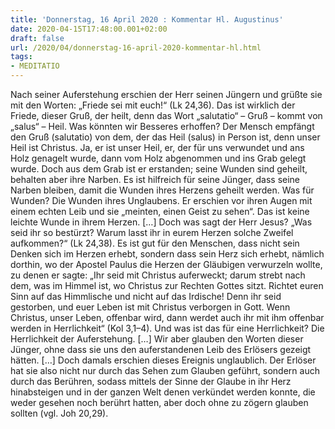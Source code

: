 ```yaml
---
title: 'Donnerstag, 16 April 2020 : Kommentar Hl. Augustinus'
date: 2020-04-15T17:48:00.001+02:00
draft: false
url: /2020/04/donnerstag-16-april-2020-kommentar-hl.html
tags: 
- MEDITATIO
---
```


Nach seiner Auferstehung erschien der Herr seinen Jüngern und grüßte sie mit den Worten: „Friede sei mit euch!“ (Lk 24,36). Das ist wirklich der Friede, dieser Gruß, der heilt, denn das Wort „salutatio“ – Gruß – kommt von „salus“ – Heil. Was könnten wir Besseres erhoffen? Der Mensch empfängt den Gruß (salutatio) von dem, der das Heil (salus) in Person ist, denn unser Heil ist Christus. Ja, er ist unser Heil, er, der für uns verwundet und ans Holz genagelt wurde, dann vom Holz abgenommen und ins Grab gelegt wurde. Doch aus dem Grab ist er erstanden; seine Wunden sind geheilt, behalten aber ihre Narben. Es ist hilfreich für seine Jünger, dass seine Narben bleiben, damit die Wunden ihres Herzens geheilt werden. Was für Wunden? Die Wunden ihres Unglaubens. Er erschien vor ihren Augen mit einem echten Leib und sie „meinten, einen Geist zu sehen“. Das ist keine leichte Wunde in ihrem Herzen. \[…\] Doch was sagt der Herr Jesus? „Was seid ihr so bestürzt? Warum lasst ihr in eurem Herzen solche Zweifel aufkommen?“ (Lk 24,38). Es ist gut für den Menschen, dass nicht sein Denken sich im Herzen erhebt, sondern dass sein Herz sich erhebt, nämlich dorthin, wo der Apostel Paulus die Herzen der Gläubigen verwurzeln wollte, zu denen er sagte: „Ihr seid mit Christus auferweckt; darum strebt nach dem, was im Himmel ist, wo Christus zur Rechten Gottes sitzt. Richtet euren Sinn auf das Himmlische und nicht auf das Irdische! Denn ihr seid gestorben, und euer Leben ist mit Christus verborgen in Gott. Wenn Christus, unser Leben, offenbar wird, dann werdet auch ihr mit ihm offenbar werden in Herrlichkeit“ (Kol 3,1–4). Und was ist das für eine Herrlichkeit? Die Herrlichkeit der Auferstehung. \[…\] Wir aber glauben den Worten dieser Jünger, ohne dass sie uns den auferstandenen Leib des Erlösers gezeigt hätten. \[…\] Doch damals erschien dieses Ereignis unglaublich. Der Erlöser hat sie also nicht nur durch das Sehen zum Glauben geführt, sondern auch durch das Berühren, sodass mittels der Sinne der Glaube in ihr Herz hinabsteigen und in der ganzen Welt denen verkündet werden konnte, die weder gesehen noch berührt hatten, aber doch ohne zu zögern glauben sollten (vgl. Joh 20,29).